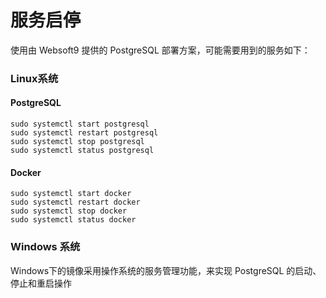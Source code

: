 # 服务启停

使用由 Websoft9 提供的 PostgreSQL 部署方案，可能需要用到的服务如下：

### Linux系统

#### PostgreSQL
```shell
sudo systemctl start postgresql
sudo systemctl restart postgresql
sudo systemctl stop postgresql
sudo systemctl status postgresql
```

#### Docker

```shell
sudo systemctl start docker
sudo systemctl restart docker
sudo systemctl stop docker
sudo systemctl status docker
```

### Windows 系统

Windows下的镜像采用操作系统的服务管理功能，来实现 PostgreSQL 的启动、停止和重启操作
